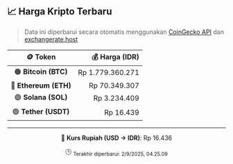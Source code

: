 

<!-- HARGA_KRIPTO -->
## 📈 Harga Kripto Terbaru

> Data ini diperbarui secara otomatis menggunakan [CoinGecko API](https://www.coingecko.com/) dan [exchangerate.host](https://exchangerate.host/)

<div align="center">

| 🪙 Token | 💰 Harga (IDR) |
|:------:|---------------:|
| 🟠 **Bitcoin (BTC)**   | Rp 1.779.360.271 |
| 🔵 **Ethereum (ETH)**  | Rp 70.349.307 |
| 🟣 **Solana (SOL)**    | Rp 3.234.409 |
| 🟢 **Tether (USDT)**   | Rp 16.439 |

---

💱 **Kurs Rupiah (USD → IDR)**: Rp 16.436

🕒 <sub>Terakhir diperbarui: 2/9/2025, 04.25.09</sub>

</div>
<!-- /HARGA_KRIPTO -->